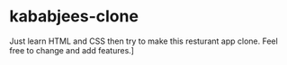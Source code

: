 # kababjees-clone
Just learn HTML and CSS then try to make this resturant app clone.
Feel free to change and add features.]
